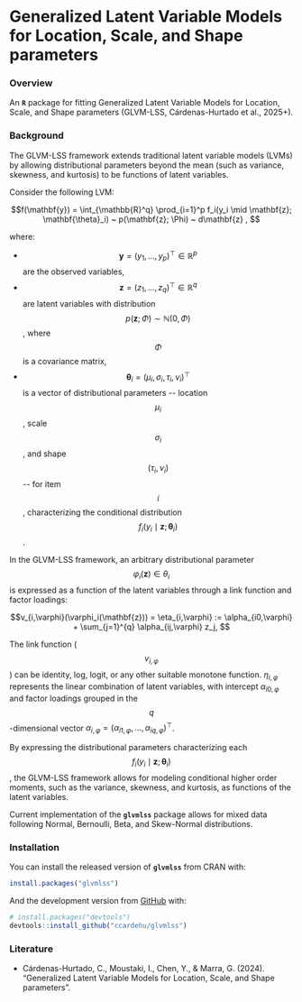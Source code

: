 # Generalized Latent Variable Models for Location, Scale, and Shape parameters

### Overview

An **`R`** package for fitting Generalized Latent Variable Models for Location,
Scale, and Shape parameters (GLVM-LSS, Cárdenas-Hurtado et al., 2025+).

### Background

The GLVM-LSS framework extends traditional latent variable models (LVMs) by allowing distributional parameters beyond the mean (such as variance, skewness, and kurtosis) to be functions of latent variables.

Consider the following LVM:

$$f(\mathbf{y}) = \int_{\mathbb{R}^q} \prod_{i=1}^p f_i(y_i \mid \mathbf{z}; \mathbf{\theta}_i) ~ p(\mathbf{z}; \Phi) ~ d\mathbf{z} , $$

where:

- $$\mathbf{y} = (y_1, ... , y_p)^\top \in \mathbb{R}^p$$ are the observed variables,
- $$\mathbf{z} = (z_1, ... , z_q)^\top \in \mathbb{R}^q$$ are latent variables with distribution $$p(\mathbf{z}; \Phi) \sim \mathbb{N}(0,\Phi)$$, where $$\Phi$$ is a covariance matrix,
- $$\mathbf{\theta}_i = (\mu_i, \sigma_i, \tau_i, \nu_i)^\top$$ is a vector of distributional parameters -- location $$\mu_i$$, scale $$\sigma_i$$, and shape $$(\tau_i,\nu_i)$$ -- for item $$i$$,
  characterizing the conditional distribution $$f_i(y_i \mid \mathbf{z}; \mathbf{\theta}_i)$$.

In the GLVM-LSS framework, an arbitrary distributional parameter $$\varphi_i(\mathbf{z}) \in \theta_i$$ is expressed as a function of the latent variables through a link function and factor loadings:

$$v_{i,\varphi}(\varphi_i(\mathbf{z})) = \eta_{i,\varphi} := \alpha_{i0,\varphi} + \sum_{j=1}^{q} \alpha_{ij,\varphi} z_j, $$

The link function ($$v_{i,\varphi}$$) can be identity, log, logit, or any other suitable monotone function. $\eta_{i,\varphi}$ represents the linear combination of latent variables, with intercept $\alpha_{i0,\varphi}$
and factor loadings grouped in the $$q$$-dimensional vector $\alpha_{i, \varphi} = (\alpha_{i1,\varphi},...,\alpha_{iq,\varphi})^\top$.

By expressing the distributional parameters characterizing each $$f_i(y_i \mid \mathbf{z}; \mathbf{\theta}_i)$$, the GLVM-LSS framework allows for modeling conditional higher order moments,
such as the variance, skewness, and kurtosis, as functions of the latent variables.

Current implementation of the **``glvmlss``** package allows for mixed data following Normal, Bernoulli, Beta, and Skew-Normal distributions.

### Installation

You can install the released version of **``glvmlss``** from CRAN with:

``` r
install.packages("glvmlss")
```
And the development version from [GitHub](https://github.com/) with:

``` r
# install.packages("devtools")
devtools::install_github("ccardehu/glvmlss")
```

### Literature

-   Cárdenas-Hurtado, C., Moustaki, I., Chen, Y., & Marra, G. (2024).
    “Generalized Latent Variable Models for Location, Scale, and Shape parameters”.
